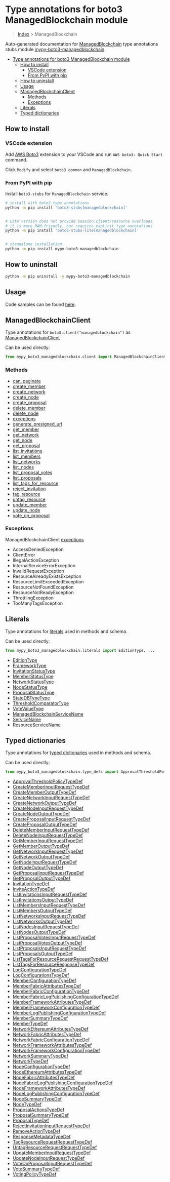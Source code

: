 <a id="type-annotations-for-boto3-managedblockchain-module"></a>

# Type annotations for boto3 ManagedBlockchain module

> [Index](..) > ManagedBlockchain

Auto-generated documentation for
[ManagedBlockchain](https://boto3.amazonaws.com/v1/documentation/api/latest/reference/services/managedblockchain.html#ManagedBlockchain)
type annotations stubs module
[mypy-boto3-managedblockchain](https://pypi.org/project/mypy-boto3-managedblockchain/).

- [Type annotations for boto3 ManagedBlockchain module](#type-annotations-for-boto3-managedblockchain-module)
  - [How to install](#how-to-install)
    - [VSCode extension](#vscode-extension)
    - [From PyPI with pip](#from-pypi-with-pip)
  - [How to uninstall](#how-to-uninstall)
  - [Usage](#usage)
  - [ManagedBlockchainClient](#managedblockchainclient)
    - [Methods](#methods)
    - [Exceptions](#exceptions)
  - [Literals](#literals)
  - [Typed dictionaries](#typed-dictionaries)

<a id="how-to-install"></a>

## How to install

<a id="vscode-extension"></a>

### VSCode extension

Add
[AWS Boto3](https://marketplace.visualstudio.com/items?itemName=Boto3typed.boto3-ide)
extension to your VSCode and run `AWS boto3: Quick Start` command.

Click `Modify` and select `boto3 common` and `ManagedBlockchain`.

<a id="from-pypi-with-pip"></a>

### From PyPI with pip

Install `boto3-stubs` for `ManagedBlockchain` service.

```bash
# install with boto3 type annotations
python -m pip install 'boto3-stubs[managedblockchain]'


# Lite version does not provide session.client/resource overloads
# it is more RAM-friendly, but requires explicit type annotations
python -m pip install 'boto3-stubs-lite[managedblockchain]'


# standalone installation
python -m pip install mypy-boto3-managedblockchain
```

<a id="how-to-uninstall"></a>

## How to uninstall

```bash
python -m pip uninstall -y mypy-boto3-managedblockchain
```

<a id="usage"></a>

## Usage

Code samples can be found [here](./usage.md).

<a id="managedblockchainclient"></a>

## ManagedBlockchainClient

Type annotations for `boto3.client("managedblockchain")` as
[ManagedBlockchainClient](./client.md)

Can be used directly:

```python
from mypy_boto3_managedblockchain.client import ManagedBlockchainClient
```

<a id="methods"></a>

### Methods

- [can_paginate](./client.md#can_paginate)
- [create_member](./client.md#create_member)
- [create_network](./client.md#create_network)
- [create_node](./client.md#create_node)
- [create_proposal](./client.md#create_proposal)
- [delete_member](./client.md#delete_member)
- [delete_node](./client.md#delete_node)
- [exceptions](./client.md#exceptions)
- [generate_presigned_url](./client.md#generate_presigned_url)
- [get_member](./client.md#get_member)
- [get_network](./client.md#get_network)
- [get_node](./client.md#get_node)
- [get_proposal](./client.md#get_proposal)
- [list_invitations](./client.md#list_invitations)
- [list_members](./client.md#list_members)
- [list_networks](./client.md#list_networks)
- [list_nodes](./client.md#list_nodes)
- [list_proposal_votes](./client.md#list_proposal_votes)
- [list_proposals](./client.md#list_proposals)
- [list_tags_for_resource](./client.md#list_tags_for_resource)
- [reject_invitation](./client.md#reject_invitation)
- [tag_resource](./client.md#tag_resource)
- [untag_resource](./client.md#untag_resource)
- [update_member](./client.md#update_member)
- [update_node](./client.md#update_node)
- [vote_on_proposal](./client.md#vote_on_proposal)

<a id="exceptions"></a>

### Exceptions

ManagedBlockchainClient [exceptions](./client.md#exceptions)

- AccessDeniedException
- ClientError
- IllegalActionException
- InternalServiceErrorException
- InvalidRequestException
- ResourceAlreadyExistsException
- ResourceLimitExceededException
- ResourceNotFoundException
- ResourceNotReadyException
- ThrottlingException
- TooManyTagsException

<a id="literals"></a>

## Literals

Type annotations for [literals](./literals.md) used in methods and schema.

Can be used directly:

```python
from mypy_boto3_managedblockchain.literals import EditionType, ...
```

- [EditionType](./literals.md#editiontype)
- [FrameworkType](./literals.md#frameworktype)
- [InvitationStatusType](./literals.md#invitationstatustype)
- [MemberStatusType](./literals.md#memberstatustype)
- [NetworkStatusType](./literals.md#networkstatustype)
- [NodeStatusType](./literals.md#nodestatustype)
- [ProposalStatusType](./literals.md#proposalstatustype)
- [StateDBTypeType](./literals.md#statedbtypetype)
- [ThresholdComparatorType](./literals.md#thresholdcomparatortype)
- [VoteValueType](./literals.md#votevaluetype)
- [ManagedBlockchainServiceName](./literals.md#managedblockchainservicename)
- [ServiceName](./literals.md#servicename)
- [ResourceServiceName](./literals.md#resourceservicename)

<a id="typed-dictionaries"></a>

## Typed dictionaries

Type annotations for [typed dictionaries](./type_defs.md) used in methods and
schema.

Can be used directly:

```python
from mypy_boto3_managedblockchain.type_defs import ApprovalThresholdPolicyTypeDef, ...
```

- [ApprovalThresholdPolicyTypeDef](./type_defs.md#approvalthresholdpolicytypedef)
- [CreateMemberInputRequestTypeDef](./type_defs.md#creatememberinputrequesttypedef)
- [CreateMemberOutputTypeDef](./type_defs.md#creatememberoutputtypedef)
- [CreateNetworkInputRequestTypeDef](./type_defs.md#createnetworkinputrequesttypedef)
- [CreateNetworkOutputTypeDef](./type_defs.md#createnetworkoutputtypedef)
- [CreateNodeInputRequestTypeDef](./type_defs.md#createnodeinputrequesttypedef)
- [CreateNodeOutputTypeDef](./type_defs.md#createnodeoutputtypedef)
- [CreateProposalInputRequestTypeDef](./type_defs.md#createproposalinputrequesttypedef)
- [CreateProposalOutputTypeDef](./type_defs.md#createproposaloutputtypedef)
- [DeleteMemberInputRequestTypeDef](./type_defs.md#deletememberinputrequesttypedef)
- [DeleteNodeInputRequestTypeDef](./type_defs.md#deletenodeinputrequesttypedef)
- [GetMemberInputRequestTypeDef](./type_defs.md#getmemberinputrequesttypedef)
- [GetMemberOutputTypeDef](./type_defs.md#getmemberoutputtypedef)
- [GetNetworkInputRequestTypeDef](./type_defs.md#getnetworkinputrequesttypedef)
- [GetNetworkOutputTypeDef](./type_defs.md#getnetworkoutputtypedef)
- [GetNodeInputRequestTypeDef](./type_defs.md#getnodeinputrequesttypedef)
- [GetNodeOutputTypeDef](./type_defs.md#getnodeoutputtypedef)
- [GetProposalInputRequestTypeDef](./type_defs.md#getproposalinputrequesttypedef)
- [GetProposalOutputTypeDef](./type_defs.md#getproposaloutputtypedef)
- [InvitationTypeDef](./type_defs.md#invitationtypedef)
- [InviteActionTypeDef](./type_defs.md#inviteactiontypedef)
- [ListInvitationsInputRequestTypeDef](./type_defs.md#listinvitationsinputrequesttypedef)
- [ListInvitationsOutputTypeDef](./type_defs.md#listinvitationsoutputtypedef)
- [ListMembersInputRequestTypeDef](./type_defs.md#listmembersinputrequesttypedef)
- [ListMembersOutputTypeDef](./type_defs.md#listmembersoutputtypedef)
- [ListNetworksInputRequestTypeDef](./type_defs.md#listnetworksinputrequesttypedef)
- [ListNetworksOutputTypeDef](./type_defs.md#listnetworksoutputtypedef)
- [ListNodesInputRequestTypeDef](./type_defs.md#listnodesinputrequesttypedef)
- [ListNodesOutputTypeDef](./type_defs.md#listnodesoutputtypedef)
- [ListProposalVotesInputRequestTypeDef](./type_defs.md#listproposalvotesinputrequesttypedef)
- [ListProposalVotesOutputTypeDef](./type_defs.md#listproposalvotesoutputtypedef)
- [ListProposalsInputRequestTypeDef](./type_defs.md#listproposalsinputrequesttypedef)
- [ListProposalsOutputTypeDef](./type_defs.md#listproposalsoutputtypedef)
- [ListTagsForResourceRequestRequestTypeDef](./type_defs.md#listtagsforresourcerequestrequesttypedef)
- [ListTagsForResourceResponseTypeDef](./type_defs.md#listtagsforresourceresponsetypedef)
- [LogConfigurationTypeDef](./type_defs.md#logconfigurationtypedef)
- [LogConfigurationsTypeDef](./type_defs.md#logconfigurationstypedef)
- [MemberConfigurationTypeDef](./type_defs.md#memberconfigurationtypedef)
- [MemberFabricAttributesTypeDef](./type_defs.md#memberfabricattributestypedef)
- [MemberFabricConfigurationTypeDef](./type_defs.md#memberfabricconfigurationtypedef)
- [MemberFabricLogPublishingConfigurationTypeDef](./type_defs.md#memberfabriclogpublishingconfigurationtypedef)
- [MemberFrameworkAttributesTypeDef](./type_defs.md#memberframeworkattributestypedef)
- [MemberFrameworkConfigurationTypeDef](./type_defs.md#memberframeworkconfigurationtypedef)
- [MemberLogPublishingConfigurationTypeDef](./type_defs.md#memberlogpublishingconfigurationtypedef)
- [MemberSummaryTypeDef](./type_defs.md#membersummarytypedef)
- [MemberTypeDef](./type_defs.md#membertypedef)
- [NetworkEthereumAttributesTypeDef](./type_defs.md#networkethereumattributestypedef)
- [NetworkFabricAttributesTypeDef](./type_defs.md#networkfabricattributestypedef)
- [NetworkFabricConfigurationTypeDef](./type_defs.md#networkfabricconfigurationtypedef)
- [NetworkFrameworkAttributesTypeDef](./type_defs.md#networkframeworkattributestypedef)
- [NetworkFrameworkConfigurationTypeDef](./type_defs.md#networkframeworkconfigurationtypedef)
- [NetworkSummaryTypeDef](./type_defs.md#networksummarytypedef)
- [NetworkTypeDef](./type_defs.md#networktypedef)
- [NodeConfigurationTypeDef](./type_defs.md#nodeconfigurationtypedef)
- [NodeEthereumAttributesTypeDef](./type_defs.md#nodeethereumattributestypedef)
- [NodeFabricAttributesTypeDef](./type_defs.md#nodefabricattributestypedef)
- [NodeFabricLogPublishingConfigurationTypeDef](./type_defs.md#nodefabriclogpublishingconfigurationtypedef)
- [NodeFrameworkAttributesTypeDef](./type_defs.md#nodeframeworkattributestypedef)
- [NodeLogPublishingConfigurationTypeDef](./type_defs.md#nodelogpublishingconfigurationtypedef)
- [NodeSummaryTypeDef](./type_defs.md#nodesummarytypedef)
- [NodeTypeDef](./type_defs.md#nodetypedef)
- [ProposalActionsTypeDef](./type_defs.md#proposalactionstypedef)
- [ProposalSummaryTypeDef](./type_defs.md#proposalsummarytypedef)
- [ProposalTypeDef](./type_defs.md#proposaltypedef)
- [RejectInvitationInputRequestTypeDef](./type_defs.md#rejectinvitationinputrequesttypedef)
- [RemoveActionTypeDef](./type_defs.md#removeactiontypedef)
- [ResponseMetadataTypeDef](./type_defs.md#responsemetadatatypedef)
- [TagResourceRequestRequestTypeDef](./type_defs.md#tagresourcerequestrequesttypedef)
- [UntagResourceRequestRequestTypeDef](./type_defs.md#untagresourcerequestrequesttypedef)
- [UpdateMemberInputRequestTypeDef](./type_defs.md#updatememberinputrequesttypedef)
- [UpdateNodeInputRequestTypeDef](./type_defs.md#updatenodeinputrequesttypedef)
- [VoteOnProposalInputRequestTypeDef](./type_defs.md#voteonproposalinputrequesttypedef)
- [VoteSummaryTypeDef](./type_defs.md#votesummarytypedef)
- [VotingPolicyTypeDef](./type_defs.md#votingpolicytypedef)
